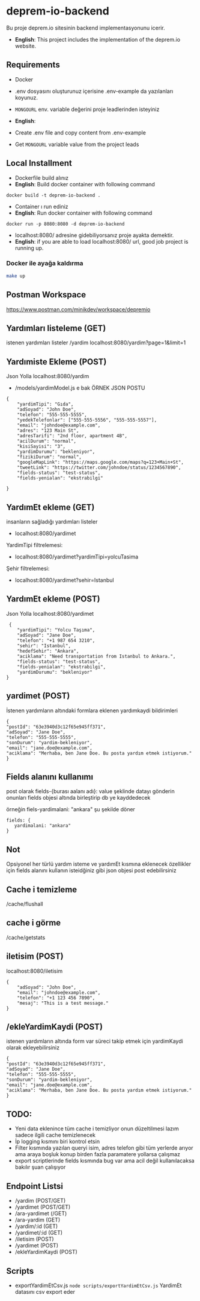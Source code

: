 # deprem-io-backend

Bu proje deprem.io sitesinin backend implementasyonunu icerir.
* **English**: This project includes the implementation of the deprem.io website.

## Requirements

* Docker
* .env dosyasını oluşturunuz içerisine .env-example da yazılanları koyunuz.
* `MONGOURL` env. variable değerini proje leadlerinden isteyiniz


* **English**:
* Create .env file and copy content from .env-example
* Get `MONGOURL` variable value from the project leads

## Local Installment

* Dockerfile build alınız
* **English**:  Build docker container with following command 
```
docker build -t deprem-io-backend .
```

* Container ı run ediniz
* **English**: Run docker container with following command
```
docker run -p 8080:8080 -d deprem-io-backend
```

* localhost:8080/ adresine gidebiliyorsanız proje ayakta demektir.
* **English**: if you are able to load localhost:8080/ url, good job project is running up.



### Docker ile ayağa kaldırma

```bash
make up
```

## Postman Workspace

https://www.postman.com/minikdev/workspace/depremio

## Yardımları listeleme (GET)

istenen yardımları listeler
/yardim
localhost:8080/yardim?page=1&limit=1

## Yardımiste Ekleme (POST)

Json Yolla
localhost:8080/yardim

- /models/yardimModel.js e bak
  ÖRNEK JSON POSTU

```
{
    "yardimTipi": "Gıda",
    "adSoyad": "John Doe",
    "telefon": "555-555-5555",
    "yedekTelefonlar": ["555-555-5556", "555-555-5557"],
    "email": "johndoe@example.com",
    "adres": "123 Main St",
    "adresTarifi": "2nd floor, apartment 4B",
    "acilDurum": "normal",
    "kisiSayisi": "3",
    "yardimDurumu": "bekleniyor",
    "fizikiDurum": "normal",
    "googleMapLink": "https://maps.google.com/maps?q=123+Main+St",
    "tweetLink": "https://twitter.com/johndoe/status/1234567890",
    "fields-status": "test-status",
    "fields-yenialan": "ekstrabilgi"

}
```

## YardımEt ekleme (GET)

insanların sağladığı yardımları listeler

- localhost:8080/yardimet

YardimTipi filtrelemesi:

- localhost:8080/yardimet?yardimTipi=yolcuTasima

Şehir filtrelemesi:

- localhost:8080/yardimet?sehir=Istanbul

## YardımEt ekleme (POST)

Json Yolla
localhost:8080/yardimet

```
 {
    "yardimTipi": "Yolcu Taşıma",
    "adSoyad": "Jane Doe",
    "telefon": "+1 987 654 3210",
    "sehir": "Istanbul",
    "hedefSehir": "Ankara",
    "aciklama": "Need transportation from Istanbul to Ankara.",
    "fields-status": "test-status",
    "fields-yenialan": "ekstrabilgi",
    "yardimDurumu": "bekleniyor"
}
```

## yardimet (POST)

İstenen yardımların altındaki formlara eklenen yardımkaydi bildirimleri

```
{
"postId": "63e3940d3c12f65e945ff371",
"adSoyad": "Jane Doe",
"telefon": "555-555-5555",
"sonDurum": "yardim-bekleniyor",
"email": "jane.doe@example.com",
"aciklama": "Merhaba, ben Jane Doe. Bu posta yardım etmek istiyorum."
}
```

## Fields alanını kullanımı

post olarak fields-{burası aalanı adı}: value şeklinde datayı gönderin onunları fields objesi altında birleştirip db ye kayddedecek

örneğin fiels-yardimalani: "ankara" şu şekilde döner

```
fields: {
   yardimalani: "ankara"
}
```

## Not

Opsiyonel her türlü yardım isteme ve yardımEt kısmına eklenecek özellikler için
fields alanını kullanın isteidğiniz gibi json objesi post edebilirsiniz

## Cache i temizleme

/cache/flushall

## cache i görme

/cache/getstats

## iletisim (POST)

localhost:8080/iletisim

```
{
    "adSoyad": "John Doe",
    "email": "johndoe@example.com",
    "telefon": "+1 123 456 7890",
    "mesaj": "This is a test message."
}
```

## /ekleYardimKaydi (POST)

istenen yardımların altında form var süreci takip etmek için yardimKaydi olarak ekleyebilirsiniz

```
{
"postId": "63e3940d3c12f65e945ff371",
"adSoyad": "Jane Doe",
"telefon": "555-555-5555",
"sonDurum": "yardim-bekleniyor",
"email": "jane.doe@example.com",
"aciklama": "Merhaba, ben Jane Doe. Bu posta yardım etmek istiyorum."
}
```

## TODO:

- Yeni data eklenince tüm cache i temizliyor onun düzeltilmesi lazım sadece ilgili cache temizlenecek
- İp logging kısmını biri kontrol etsin
- Filter kısmında yazılan queryi isim, adres telefon gibi tüm yerlerde arıyor ama araya boşluk konup birden fazla paramatere yollarsa çalışmaz
- export scriptlerinde fields kısmında bug var ama acil değil kullanılacaksa bakılır şuan çalışıyor

## Endpoint Listsi

- /yardim (POST/GET)
- /yardimet (POST/GET)
- /ara-yardimet (/GET)
- /ara-yardim (GET)
- /yardim/:id (GET)
- /yardimet/:id (GET)
- /iletisim (POST)
- /yardimet (POST)
- /ekleYardimKaydi (POST)

## Scripts

- exportYardimEtCsv.js
  `node scripts/exportYardimEtCsv.js`
  YardimEt datasını csv export eder
